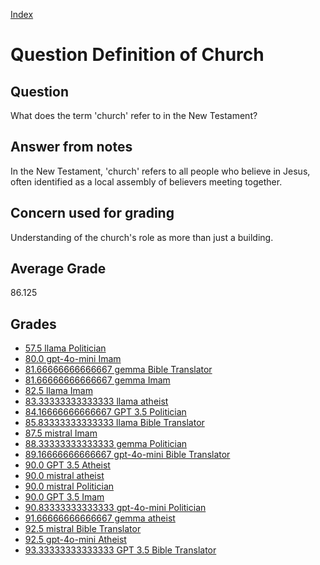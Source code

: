 
[Index](../../index.md)
# Question Definition of Church
## Question
What does the term 'church' refer to in the New Testament?

## Answer from notes
In the New Testament, 'church' refers to all people who believe in Jesus, often identified as a local assembly of believers meeting together.

## Concern used for grading
Understanding of the church's role as more than just a building.

## Average Grade
86.125

## Grades
 * [57.5 llama Politician](../answers/llama_Politician/Definition_of_Church.md)
 * [80.0 gpt-4o-mini Imam](../answers/gpt-4o-mini_Imam/Definition_of_Church.md)
 * [81.66666666666667 gemma Bible Translator](../answers/gemma_Bible_Translator/Definition_of_Church.md)
 * [81.66666666666667 gemma Imam](../answers/gemma_Imam/Definition_of_Church.md)
 * [82.5 llama Imam](../answers/llama_Imam/Definition_of_Church.md)
 * [83.33333333333333 llama atheist](../answers/llama_atheist/Definition_of_Church.md)
 * [84.16666666666667 GPT 3.5 Politician](../answers/GPT_3.5_Politician/Definition_of_Church.md)
 * [85.83333333333333 llama Bible Translator](../answers/llama_Bible_Translator/Definition_of_Church.md)
 * [87.5 mistral Imam](../answers/mistral_Imam/Definition_of_Church.md)
 * [88.33333333333333 gemma Politician](../answers/gemma_Politician/Definition_of_Church.md)
 * [89.16666666666667 gpt-4o-mini Bible Translator](../answers/gpt-4o-mini_Bible_Translator/Definition_of_Church.md)
 * [90.0 GPT 3.5 Atheist](../answers/GPT_3.5_Atheist/Definition_of_Church.md)
 * [90.0 mistral atheist](../answers/mistral_atheist/Definition_of_Church.md)
 * [90.0 mistral Politician](../answers/mistral_Politician/Definition_of_Church.md)
 * [90.0 GPT 3.5 Imam](../answers/GPT_3.5_Imam/Definition_of_Church.md)
 * [90.83333333333333 gpt-4o-mini Politician](../answers/gpt-4o-mini_Politician/Definition_of_Church.md)
 * [91.66666666666667 gemma atheist](../answers/gemma_atheist/Definition_of_Church.md)
 * [92.5 mistral Bible Translator](../answers/mistral_Bible_Translator/Definition_of_Church.md)
 * [92.5 gpt-4o-mini Atheist](../answers/gpt-4o-mini_Atheist/Definition_of_Church.md)
 * [93.33333333333333 GPT 3.5 Bible Translator](../answers/GPT_3.5_Bible_Translator/Definition_of_Church.md)
